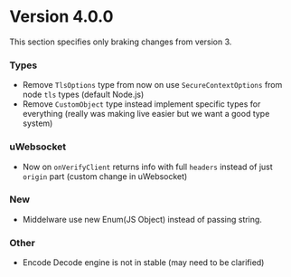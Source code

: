 # Version 4.0.0

This section specifies only braking changes from version 3.

### Types

* Remove `TlsOptions` type from now on use `SecureContextOptions` from node `tls` types (default Node.js)
* Remove `CustomObject` type instead implement specific types for everything (really was making live easier but we want a good type system)


### uWebsocket 
* Now on `onVerifyClient` returns info with full `headers` instead of just `origin` part (custom change in uWebsocket)

### New
* Middelware use new Enum(JS Object) instead of passing string.

### Other
* Encode Decode engine is not in stable (may need to be clarified)